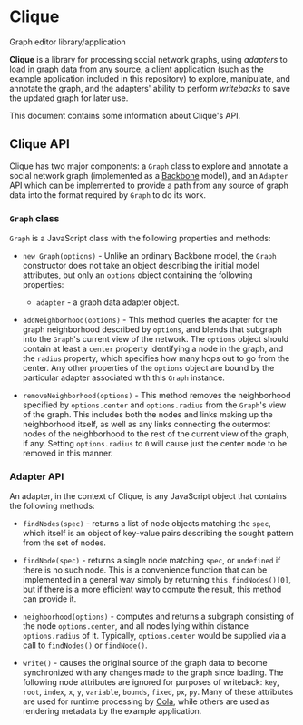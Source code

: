 # Clique
Graph editor library/application

**Clique** is a library for processing social network graphs, using *adapters*
to load in graph data from any source, a client application (such as the example
application included in this repository) to explore, manipulate, and annotate
the graph, and the adapters' ability to perform *writebacks* to save the updated
graph for later use.

This document contains some information about Clique's API.

## Clique API

Clique has two major components:  a ``Graph`` class to explore and annotate a
social network graph (implemented as a [Backbone](http://backbonejs.org/)
model), and an ``Adapter`` API which can be implemented to provide a path from
any source of graph data into the format required by ``Graph`` to do its work.

### ``Graph`` class

``Graph`` is a JavaScript class with the following properties and methods:

- ``new Graph(options)`` - Unlike an ordinary Backbone model, the ``Graph``
  constructor does not take an object describing the initial model attributes,
  but only an ``options`` object containing the following properties:

  - ``adapter`` - a graph data adapter object.

- ``addNeighborhood(options)`` - This method queries the adapter for the graph
  neighborhood described by ``options``, and blends that subgraph into the
  ``Graph``'s current view of the network.  The ``options`` object should contain
  at least a ``center`` property identifying a node in the graph, and the
  ``radius`` property, which specifies how many hops out to go from the center.
  Any other properties of the ``options`` object are bound by the particular
  adapter associated with this ``Graph`` instance.

- ``removeNeighborhood(options)`` - This method removes the neighborhood
  specified by ``options.center`` and ``options.radius`` from the ``Graph``'s
  view of the graph.  This includes both the nodes and links making up the
  neighborhood itself, as well as any links connecting the outermost nodes of the
  neighborhood to the rest of the current view of the graph, if any.  Setting
  ``options.radius`` to ``0`` will cause just the center node to be removed in
  this manner.

### Adapter API

An adapter, in the context of Clique, is any JavaScript object that contains the
following methods:

- ``findNodes(spec)`` - returns a list of node objects matching the ``spec``,
  which itself is an object of key-value pairs describing the sought pattern
  from the set of nodes.

- ``findNode(spec)`` - returns a single node matching ``spec``, or ``undefined``
  if there is no such node.  This is a convenience function that can be
  implemented in a general way simply by returning ``this.findNodes()[0]``, but if
  there is a more efficient way to compute the result, this method can provide it.

- ``neighborhood(options)`` - computes and returns a subgraph consisting of the
  node ``options.center``, and all nodes lying within distance
  ``options.radius`` of it.  Typically, ``options.center`` would be supplied via a
  call to ``findNodes()`` or ``findNode()``.

- ``write()`` - causes the original source of the graph data to become
  synchronized with any changes made to the graph since loading.  The following
  node attributes are ignored for purposes of writeback: ``key``, ``root``,
  ``index``, ``x``, ``y``, ``variable``, ``bounds``, ``fixed``, ``px``, ``py``.
  Many of these attributes are used for runtime processing by
  [Cola](http://marvl.infotech.monash.edu/webcola/), while others are used as
  rendering metadata by the example application.
